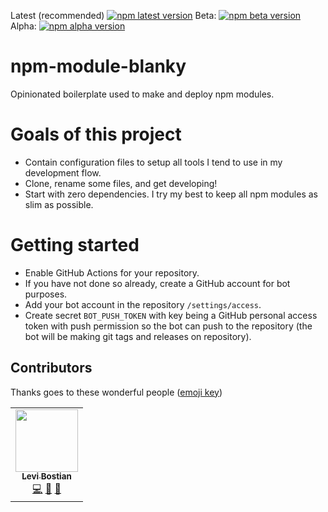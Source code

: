 [npm]: https://www.npmjs.com/package/levibostian/npm-module-blanky

Latest (recommended) [![npm latest version](https://img.shields.io/npm/v/levibostian/npm-module-blanky/latest.svg)][npm]
Beta: [![npm beta version](https://img.shields.io/npm/v/levibostian/npm-module-blanky/beta.svg)][npm]
Alpha: [![npm alpha version](https://img.shields.io/npm/v/levibostian/npm-module-blanky/alpha.svg)][npm]

# npm-module-blanky

Opinionated boilerplate used to make and deploy npm modules.

# Goals of this project

- Contain configuration files to setup all tools I tend to use in my development flow.
- Clone, rename some files, and get developing!
- Start with zero dependencies. I try my best to keep all npm modules as slim as possible.

# Getting started

- Enable GitHub Actions for your repository.
- If you have not done so already, create a GitHub account for bot purposes.
- Add your bot account in the repository `/settings/access`.
- Create secret `BOT_PUSH_TOKEN` with key being a GitHub personal access token with push permission so the bot can push to the repository (the bot will be making git tags and releases on repository).

## Contributors

Thanks goes to these wonderful people ([emoji key](https://allcontributors.org/docs/en/emoji-key))

<!-- ALL-CONTRIBUTORS-LIST:START - Do not remove or modify this section -->
<!-- prettier-ignore-start -->
<!-- markdownlint-disable -->
<table>
  <tr>
    <td align="center"><a href="https://github.com/levibostian"><img src="https://avatars1.githubusercontent.com/u/2041082?v=4" width="100px;" alt=""/><br /><sub><b>Levi Bostian</b></sub></a><br /><a href="https://github.com/levibostian/npm-module-blanky/commits?author=levibostian" title="Code">💻</a> <a href="https://github.com/levibostian/npm-module-blanky/commits?author=levibostian" title="Documentation">📖</a> <a href="#maintenance-levibostian" title="Maintenance">🚧</a></td>
  </tr>
</table>

<!-- markdownlint-enable -->
<!-- prettier-ignore-end -->

<!-- ALL-CONTRIBUTORS-LIST:END -->
